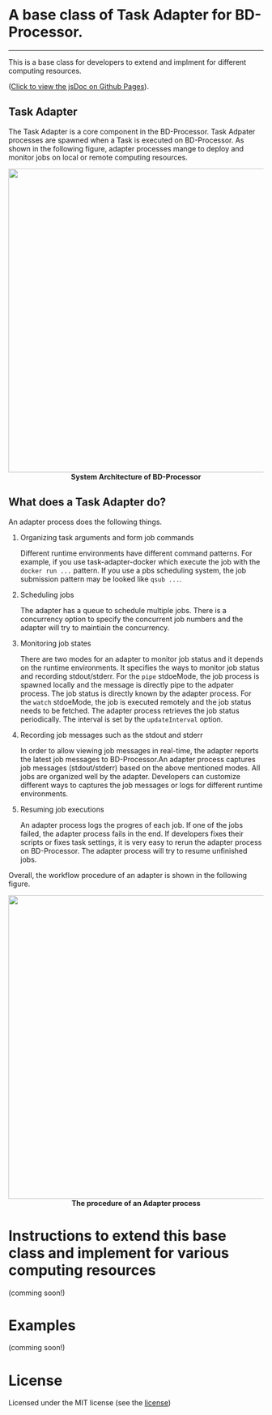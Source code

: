 # A base class of Task Adapter for BD-Processor.
---
This is a base class for developers to extend and implment for different computing resources.

([Click to view the jsDoc on Github Pages](https://big-data-processor.github.io/task-adapter-base/)).

## Task Adapter
The Task Adapter is a core component in the BD-Processor.
Task Adpater processes are spawned when a Task is executed on BD-Processor.
As shown in the following figure, adapter processes mange to deploy and monitor jobs on local or remote computing resources.

<div align='center'>
    <img src="https://raw.githubusercontent.com/big-data-processor/assets/master/images/System%20Architecture.png" width="600"><br>
    <b>System Architecture of BD-Processor</b>
</div>


## What does a Task Adapter do?
An adapter process does the following things.

1. Organizing task arguments and form job commands
   
    Different runtime environments have different command patterns. For example, if you use task-adapter-docker which execute the job with the `docker run ...` pattern.
    If you use a pbs scheduling system, the job submission pattern may be looked like `qsub ...`.

2. Scheduling jobs 

    The adapter has a queue to schedule multiple jobs. There is a concurrency option to specify the concurrent job numbers and the adapter will try to maintiain the concurrency.

3. Monitoring job states

    There are two modes for an adapter to monitor job status and it depends on the runtime environments. It specifies the ways to monitor job status and recording stdout/stderr.
    For the `pipe` stdoeMode, the job process is spawned locally and the message is directly pipe to the adpater process. The job status is directly known by the adapter process.
    For the `watch` stdoeMode, the job is executed remotely and the job status needs to be fetched. The adapter process retrieves the job status periodically. The interval is set by the `updateInterval` option.

4. Recording job messages such as the stdout and stderr

    In order to allow viewing job messages in real-time, the adapter reports the latest job messages to BD-Processor.An adapter process captures job messages (stdout/stderr) based on the above mentioned modes. All jobs are organized well by the adapter.
    Developers can customize different ways to captures the job messages or logs for different runtime environments.

5. Resuming job executions

    An adapter process logs the progres of each job. If one of the jobs failed, the adapter process fails in the end.
    If developers fixes their scripts or fixes task settings, it is very easy to rerun the adapter process on BD-Processor.
    The adapter process will try to resume unfinished jobs.


Overall, the workflow procedure of an adapter is shown in the following figure.
<div align='center'>
    <img src="https://raw.githubusercontent.com/big-data-processor/assets/master/images/Adapter-Flowchart.png" width="600"><br>
    <b>The procedure of an Adapter process</b>
</div>

# Instructions to extend this base class and implement for various computing resources
(comming soon!)

# Examples
(comming soon!)

# License

Licensed under the MIT license (see the <a href="https://github.com/big-data-processor/task-adapter-base/blob/master/LICENSE" target=_blank>license</a>)